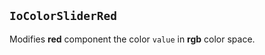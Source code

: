 ## `IoColorSliderRed`

Modifies **red** component the color `value` in **rgb** color space.

<io-element-demo element="io-color-slider-red"
  properties='{"value": [1, 0.5, 0, 1]}'
  config='{"value": ["io-properties"]}
'></io-element-demo>